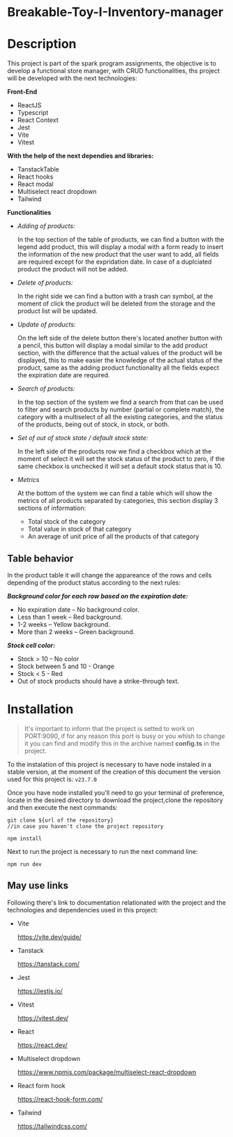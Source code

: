 # Breakable-Toy-I-Inventory-manager
# Description

This project is part of the spark program assignments, the objective is to develop a functional store manager, with CRUD functionalities,
ths project will be developed with the next technologies:

**Front-End**
- ReactJS
- Typescript
- React Context
- Jest
- Vite
- Vitest
  
**With the help of the next dependies and libraries:**
- TanstackTable
- React hooks
- React modal
- Multiselect react dropdown
- Tailwind

**Functionalities**
- *Adding of products:*

    In the top section of the table of products, we can find a button with the legend add product, this will display a modal with a form ready to insert the
    information of the new product that the user want to add, all fields are required except for the expridation date. In case of a duplciated product the product
    will not be added.
- *Delete of products:*
  
    In the right side we can find a button with a trash can symbol, at the moment of click the product will be deleted from the storage and the product list will be
    updated.
- *Update of products:*
  
    On the left side of the delete button there's located another button with a pencil, this button will display a modal similar to the add product section, with the difference that the
    actual values of the product will be displayed, this to make easier the knowledge of the actual status of the product, same as the adding product functionality all the fields
    expect the expiration date are required.
- *Search of products:*
  
    In the top section of the system we find a search from that can be used to filter and search products by number (partial or complete match), the category with a
    multiselect of all the existing categories, and the status of the products, being out of stock, in stock, or both.
- *Set of out of stock state / default stock state:*
  
    In the left side of the products row we find a checkbox which at the moment of select it will set the stock status of the product to zero, if the same checkbox
    is unchecked it will set a default stock status that is 10.
- *Metrics*
  
    At the bottom of the system we can find a table which will show the metrics of all products separated by categories, this section display 3 sections of information:
    -  Total stock of the category
    -  Total value in stock of that category
    -  An average of unit price of all the products of that category

## Table behavior

In the product table it will change the appareance of the rows and cells depending of the product status according to the next rules:

***Background color for each row based on the expiration date:***
- No expiration date – No background color.
- Less than 1 week – Red background.
- 1-2 weeks – Yellow background.
- More than 2 weeks – Green background.

***Stock cell color:***
- Stock > 10 – No color
- Stock between 5 and 10 - Orange
- Stock < 5 - Red
- Out of stock products should have a strike-through text.

# Installation
> It's important to inform that the project is setted to work on PORT:9090, if for any reason this port is busy or you whish to change it you can find and modify this in the archive named **config.ts** in the project.

To the instalation of this project is necessary to have node instaled in a stable version, at the moment of the creation of this document the version used for this project is: ```v23.7.0```

Once you have node installed you'll need to go your terminal of preference, locate in the desired directory to download the project,clone the repository and then execute the next commands:
```
git clone ${url of the repository}
//in case you haven't clone the project repository

npm install
```

Next to run the project is necessary to run the next command line:

```
npm run dev
```

## May use links
Following there's link to documentation relationated with the project and the technologies and dependencies used in this project:

- Vite

  https://vite.dev/guide/

- Tanstack

  https://tanstack.com/
  
- Jest

  https://jestjs.io/

- Vitest

  https://vitest.dev/

- React

  https://react.dev/
  
- Multiselect dropdown
  
  https://www.npmjs.com/package/multiselect-react-dropdown

- React form hook

  https://react-hook-form.com/

- Tailwind

  https://tailwindcss.com/
